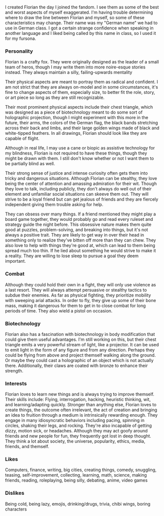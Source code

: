 I created Florian the day I joined the fandom. I see them as some of the best and worst aspects of myself exaggerated. I'm having trouble determining where to draw the line between Florian and myself, so some of these characteristics may change.
Their name was my "German name" we had to use in German class. I got a certain strange confidence when speaking in another language and I liked being called by this name in class, so I used it for my fursona.

### Personality
Florian is a crafty fox. They were originally designed as the leader of a small team of heros, though I may write them into more noire-esque stories instead. They always maintain a silly, failing-upwards mentality

Their physical aspects are meant to portray them as radical and confident. I am not strict that they are always on-model and in some circumstances, it's fine to change aspects of them, especially size, to better fit the role, story, or art piece so long as they are still recognizable.

Their most prominent physical aspects include their chest triangle, which was designed as a piece of biotechnology meant to do some sort of holographic projection, though I might experiment with this more in the future, their arms, the colors of the German flag, the black bands stretching across their back and limbs, and their large golden wings made of black and white-tipped feathers. In all drawings, Florian should look like they are capable of flight.

Although in real life, I may use a cane or biopic as assistive technology for my blindness, Florian is not required to have these things, though they might be drawn with them. I still don't know whether or not I want them to be partially blind as well.

Their strong sense of justice and intense curiosity often gets them into tricky and dangerous situations.
Although Florian can be stealthy, they love being the center of attention and amassing admiration for their wit. Though they love to talk, including publicly, they don't always do well out of their element and unfamiliar social situations can skeeve them out. They will strive to be a loyal friend but can get jealous of friends and they are fiercely independent giving them trouble asking for help.

They can obsess over many things. If a friend mentioned they might play a board game together, they would probably go and read every ruleset and strategy guide the night before. This obsessive nature makes them quite good at puzzles, problem-solving, and breaking into things, but it's not always a positive trait. They are likely to get way in over their head in something only to realize they've bitten off more than they can chew.
They also love to help with things they're good at, which can lead to them being spread much too thin.
If he lied about something he would strive to make it a reality.
They are willing to lose sleep to pursue a goal they deem important.

### Combat
Although they could hold their own in a fight, they will only use violence as a last resort. They will always attempt persuasive or stealthy tactics to subdue their enemies.
As far as physical fighting, they prioritize mobility with sweeping arial attacks.
In order to fly, they give up some of their bone mass, making it dangerous for them to get in to close combat for long periods of time.
They also wield a pistol on occasion.

### Biotechnology
Florian also has a fascination with biotechnology in body modification that could give them useful advantages. I'm still working on this, but their chest triangle emits a very powerful stream of light, like a projector. It can be used to emit light in the form of any figure and from any direction. Perhaps they could be flying from above and project themself walking along the ground. Or maybe they could cast a holographic of an object which is not actually there. Additionally, their claws are coated with bronze to enhance their strength.

### Interests
Florian loves to learn new things and is always trying to improve themself. Their skills include:
Flying, interrogation, hacking, heuristic thinking, wit, and learning/adapting quickly.
Stronger than anything else, Florian loves to create things, the outcome often irrelevant, the act of creation and bringing an idea to fruition through a medium is intrinsically rewarding enough.
They engage in many idiosyncratic behaviors including pacing, spinning in circles, shaking their legs, and rocking.
They're also incapable of getting dizzy, motion sick, or headaches.
Although they may act goofy around friends and new people for fun, they frequently got lost in deep thought. They think a lot about society, the universe, popularity, ethics, media, friends, and themself.

### Likes
Computers, finance, writing, big cities, creating things, comedy, snuggling, teasing, self-improvement, collecting, learning, math, science, making friends, reading, roleplaying, being silly, debating, anime, video games

### Dislikes
Being cold, being lazy, emojis, drinking/drugs, trivia, chibi wings, boring characters
